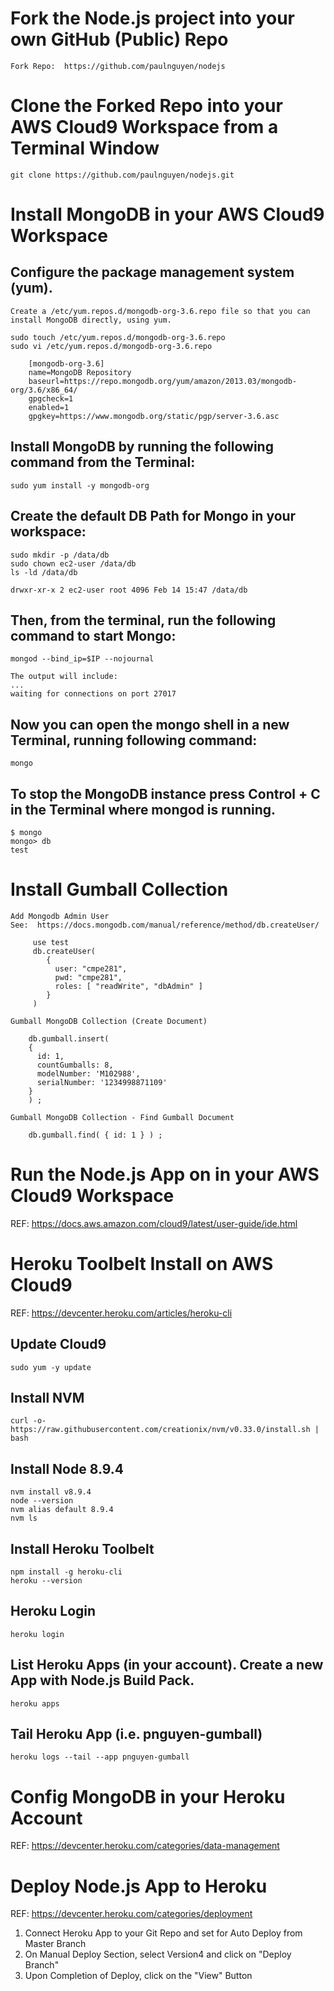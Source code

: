 

# Fork the Node.js project into your own GitHub (Public) Repo

	Fork Repo:  https://github.com/paulnguyen/nodejs

# Clone the Forked Repo into your AWS Cloud9 Workspace from a Terminal Window

	git clone https://github.com/paulnguyen/nodejs.git

# Install MongoDB in your AWS Cloud9 Workspace

## Configure the package management system (yum).

    Create a /etc/yum.repos.d/mongodb-org-3.6.repo file so that you can install MongoDB directly, using yum.

    sudo touch /etc/yum.repos.d/mongodb-org-3.6.repo
    sudo vi /etc/yum.repos.d/mongodb-org-3.6.repo

```
    [mongodb-org-3.6]
    name=MongoDB Repository
    baseurl=https://repo.mongodb.org/yum/amazon/2013.03/mongodb-org/3.6/x86_64/
    gpgcheck=1
    enabled=1
    gpgkey=https://www.mongodb.org/static/pgp/server-3.6.asc
```  

## Install MongoDB by running the following command from the Terminal:

    sudo yum install -y mongodb-org

## Create the default DB Path for Mongo in your workspace:

    sudo mkdir -p /data/db
    sudo chown ec2-user /data/db  
    ls -ld /data/db

    drwxr-xr-x 2 ec2-user root 4096 Feb 14 15:47 /data/db

## Then, from the terminal, run the following command to start Mongo:

    mongod --bind_ip=$IP --nojournal

    The output will include:
    ...
    waiting for connections on port 27017

## Now you can open the mongo shell in a new Terminal, running following command:

    mongo

## To stop the MongoDB instance press Control + C in the Terminal where mongod is running.

    $ mongo
    mongo> db
    test

# Install Gumball Collection

	Add Mongodb Admin User
	See:  https://docs.mongodb.com/manual/reference/method/db.createUser/

```
	 use test
	 db.createUser(
	    {
	      user: "cmpe281",
	      pwd: "cmpe281",
	      roles: [ "readWrite", "dbAdmin" ]
	    }
	 )
```

	Gumball MongoDB Collection (Create Document)

```
	db.gumball.insert(
	{ 
	  id: 1,
	  countGumballs: 8,
	  modelNumber: 'M102988',
	  serialNumber: '1234998871109' 
	}
	) ;
```

	Gumball MongoDB Collection - Find Gumball Document

```
	db.gumball.find( { id: 1 } ) ;
```

# Run the Node.js App on in your AWS Cloud9 Workspace

REF: https://docs.aws.amazon.com/cloud9/latest/user-guide/ide.html

# Heroku Toolbelt Install on AWS Cloud9

REF: https://devcenter.heroku.com/articles/heroku-cli

## Update Cloud9
	
	sudo yum -y update

## Install NVM

	curl -o- https://raw.githubusercontent.com/creationix/nvm/v0.33.0/install.sh | bash

## Install Node 8.9.4

	nvm install v8.9.4
	node --version
	nvm alias default 8.9.4
	nvm ls

## Install Heroku Toolbelt   

	npm install -g heroku-cli
	heroku --version

## Heroku Login

	heroku login

## List Heroku Apps (in your account).  Create a new App with Node.js Build Pack.   

	heroku apps

## Tail Heroku App (i.e. pnguyen-gumball)

	heroku logs --tail --app pnguyen-gumball

# Config MongoDB in your Heroku Account

REF: https://devcenter.heroku.com/categories/data-management

# Deploy Node.js App to Heroku

REF: https://devcenter.heroku.com/categories/deployment

1. Connect Heroku App to your Git Repo and set for Auto Deploy from Master Branch 
2. On Manual Deploy Section, select Version4 and click on "Deploy Branch"
3. Upon Completion of Deploy, click on the "View" Button





